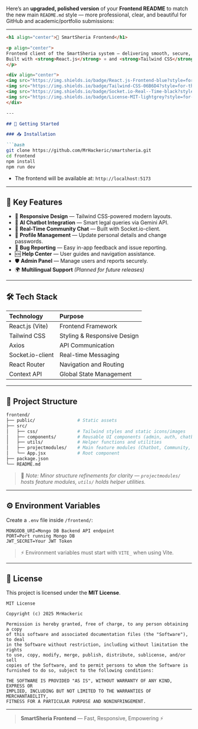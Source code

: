Here’s an **upgraded, polished version** of your **Frontend README** to match the new main `README.md` style — more professional, clear, and beautiful for GitHub and academic/portfolio submissions:

---

```markdown
<h1 align="center">🎨 SmartSheria Frontend</h1>

<p align="center">
Frontend client of the SmartSheria system — delivering smooth, secure, and AI-powered user experiences.  
Built with <strong>React.js</strong> ⚛️ and <strong>Tailwind CSS</strong> 🎨
</p>

<div align="center">
<img src="https://img.shields.io/badge/React.js-Frontend-blue?style=for-the-badge" />
<img src="https://img.shields.io/badge/Tailwind-CSS-06B6D4?style=for-the-badge" />
<img src="https://img.shields.io/badge/Socket.io-Real--Time-black?style=for-the-badge" />
<img src="https://img.shields.io/badge/License-MIT-lightgrey?style=for-the-badge" />
</div>

---

## 🚀 Getting Started

### 📥 Installation

```bash
git clone https://github.com/MrHackeric/smartsheria.git
cd frontend
npm install
npm run dev
```

- The frontend will be available at: `http://localhost:5173`

---

## 🧩 Key Features

- 🎯 **Responsive Design** — Tailwind CSS-powered modern layouts.
- 🤖 **AI Chatbot Integration** — Smart legal queries via Gemini API.
- 💬 **Real-Time Community Chat** — Built with Socket.io-client.
- 👤 **Profile Management** — Update personal details and change passwords.
- 🐞 **Bug Reporting** — Easy in-app feedback and issue reporting.
- 🆘 **Help Center** — User guides and navigation assistance.
- 🛡️ **Admin Panel** — Manage users and reports securely.
- 🌍 **Multilingual Support** *(Planned for future releases)*

---

## 🛠️ Tech Stack

| Technology       | Purpose                          |
|:-----------------|:---------------------------------|
| React.js (Vite)  | Frontend Framework               |
| Tailwind CSS     | Styling & Responsive Design      |
| Axios            | API Communication                |
| Socket.io-client | Real-time Messaging              |
| React Router     | Navigation and Routing           |
| Context API      | Global State Management          |

---

## 📂 Project Structure

```bash
frontend/
├── public/                # Static assets
├── src/
│   ├── css/               # Tailwind styles and static icons/images
│   ├── components/        # Reusable UI components (admin, auth, chatbot, etc.)
│   ├── utils/             # Helper functions and utilities
│   ├── projectmodules/    # Main feature modules (Chatbot, Community, Help, etc.)
│   └── App.jsx            # Root component
├── package.json
└── README.md
```

> 📌 *Note: Minor structure refinements for clarity — `projectmodules/` hosts feature modules, `utils/` holds helper utilities.*

---

## ⚙️ Environment Variables

Create a `.env` file inside `/frontend/`:

```env
MONGODB_URI=Mongo DB Backend API endpoint
PORT=Port running Mongo DB
JWT_SECRET=Your JWT Token
```

> ⚡ Environment variables must start with `VITE_` when using Vite.

---

## 📜 License

This project is licensed under the **MIT License**.

```
MIT License

Copyright (c) 2025 MrHackeric

Permission is hereby granted, free of charge, to any person obtaining a copy
of this software and associated documentation files (the "Software"), to deal
in the Software without restriction, including without limitation the rights
to use, copy, modify, merge, publish, distribute, sublicense, and/or sell  
copies of the Software, and to permit persons to whom the Software is  
furnished to do so, subject to the following conditions:

THE SOFTWARE IS PROVIDED "AS IS", WITHOUT WARRANTY OF ANY KIND, EXPRESS OR  
IMPLIED, INCLUDING BUT NOT LIMITED TO THE WARRANTIES OF MERCHANTABILITY,  
FITNESS FOR A PARTICULAR PURPOSE AND NONINFRINGEMENT.
```

---

> **SmartSheria Frontend** — Fast, Responsive, Empowering ⚡
```